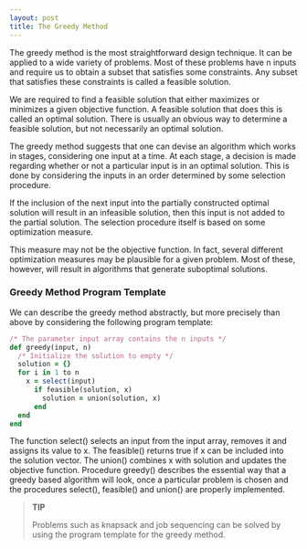 ```yaml
---
layout: post
title: The Greedy Method
---
```


The greedy method is the most straightforward design technique. It can be applied to a wide variety of problems. Most of these problems have n inputs and require us to obtain a subset that satisfies some constraints. Any subset that satisfies these constraints is called a feasible solution. 

We are required to find a feasible solution that either maximizes or minimizes a given objective function. A feasible solution that does this is called an optimal solution. There is usually an obvious way to determine a feasible solution, but not necessarily an optimal solution.

The greedy method suggests that one can devise an algorithm which works in stages, considering one input at a time. At each stage, a decision is made regarding whether or not a particular input is in an optimal solution. This is done by considering the inputs in an order determined by some selection procedure. 

If the inclusion of the next input into the partially constructed optimal solution will result in an infeasible solution, then this input is not added to the partial solution. The selection procedure itself is based on some optimization measure. 

This measure may not be the objective function. In fact, several different optimization measures may be plausible for a given problem. Most of these, however, will result in algorithms that generate suboptimal solutions.

### Greedy Method Program Template

We can describe the greedy method abstractly, but more precisely than above by considering the following program template:

```ruby
/* The parameter input array contains the n inputs */
def greedy(input, n)
  /* Initialize the solution to empty */
  solution = {}
  for i in 1 to n 
    x = select(input)
	  if feasible(solution, x)
	    solution = union(solution, x)
	  end
  end
end
```

The function select() selects an input from the input array, removes it and assigns its value to x. The feasible() returns true if x can be included into the solution vector. The union() combines x with solution and updates the objective function. Procedure greedy() describes the essential way that a greedy based algorithm will look, once a particular problem is chosen and the procedures select(), feasible() and union() are properly implemented.

<blockquote class="note">
  <strong>TIP</strong> 
  <p>
    Problems such as knapsack and job sequencing can be solved by using the program template for the greedy method.
  </p>
</blockquote>
